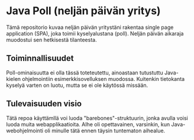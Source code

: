 # Java Poll (neljän päivän yritys)

Tämä repositorio kuvaa neljän päivän yritystäni rakentaa single page application (SPA), joka toimii kyselyalustana (poll). Neljän päivän aikaraja muodostui sen hetkisestä tilanteesta. 

## Toiminnallisuudet

Poll-ominaisuutta ei olla tässä toteteutettu, ainoastaan tutustuttu Java-kielen ohjelmointiin esimerkkisovelluksen muodossa. Kuitenkin tietokanta kyselyä varten on luotu, mutta se ei ole käytössä missään.

## Tulevaisuuden visio

Tätä repoa käyttämllä voi luoda "barebones"-struktuurin, jonka avulla voisi luoda muita webapplikaatioita. AIhe oli opettavainen, varsinkin, kun Java-webohjelmointi oli minulle tätä ennen täysin tuntematon aihealue.
